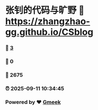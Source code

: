 # 张钊的代码与旷野 :link: https://zhangzhao-gg.github.io/CSblog 
### :page_facing_up: [3](https://zhangzhao-gg.github.io/CSblog/tag.html) 
### :speech_balloon: 0 
### :hibiscus: 2675 
### :alarm_clock: 2025-09-11 10:34:45 
### Powered by :heart: [Gmeek](https://github.com/Meekdai/Gmeek)
